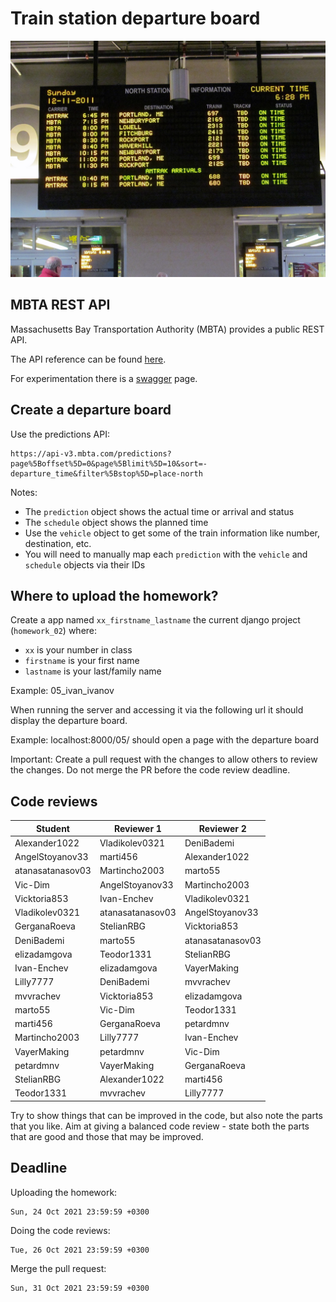# Train station departure board

![train departure board](departure_board.jpg)

## MBTA REST API

Massachusetts Bay Transportation Authority (MBTA) provides a public REST API.

The API reference can be found [here](https://www.mbta.com/developers/v3-api).

For experimentation there is a [swagger](https://api-v3.mbta.com/docs/swagger/index.html) page.

## Create a departure board

Use the predictions API: 

```
https://api-v3.mbta.com/predictions?page%5Boffset%5D=0&page%5Blimit%5D=10&sort=-departure_time&filter%5Bstop%5D=place-north
```

Notes:

* The `prediction` object shows the actual time or arrival and status
* The `schedule` object shows the planned time
* Use the `vehicle` object to get some of the train information like number, destination, etc.
* You will need to manually map each `prediction` with the `vehicle` and `schedule` objects via their IDs

## Where to upload the homework?

Create a app named `xx_firstname_lastname` the current django project (`homework_02`) where:
- `xx` is your number in class
- `firstname` is your first name
- `lastname` is your last/family name

Example: 05_ivan_ivanov

When running the server and accessing it via the following url it should display the departure board.

Example: localhost:8000/05/ should open a page with the departure board

Important: Create a pull request with the changes to allow others to review the changes. Do not merge the PR before the code review deadline.

## Code reviews

|Student| Reviewer 1 | Reviewer 2|
|-------|------------|-----------|
| Alexander1022 | Vladikolev0321 | DeniBademi |
| AngelStoyanov33 | marti456 | Alexander1022 |
| atanasatanasov03 | Martincho2003 | marto55 |
| Vic-Dim | AngelStoyanov33 | Martincho2003 |
| Vicktoria853 | Ivan-Enchev | Vladikolev0321 |
| Vladikolev0321 | atanasatanasov03 | AngelStoyanov33 |
| GerganaRoeva | StelianRBG | Vicktoria853 |
| DeniBademi | marto55 | atanasatanasov03 |
| elizadamgova | Teodor1331 | StelianRBG |
| Ivan-Enchev | elizadamgova | VayerMaking |
| Lilly7777 | DeniBademi | mvvrachev |
| mvvrachev | Vicktoria853 | elizadamgova |
| marto55 | Vic-Dim | Teodor1331 |
| marti456 | GerganaRoeva |  petardmnv |
| Martincho2003 | Lilly7777 | Ivan-Enchev |
| VayerMaking | petardmnv | Vic-Dim |
| petardmnv | VayerMaking | GerganaRoeva |
| StelianRBG | Alexander1022 | marti456 |
| Teodor1331 | mvvrachev | Lilly7777 |


Try to show things that can be improved in the code, but also note the parts that you like. Aim at giving a balanced code review - state both the parts that are good and those that may be improved.

## Deadline

Uploading the homework:

```
Sun, 24 Oct 2021 23:59:59 +0300
```

Doing the code reviews:

```
Tue, 26 Oct 2021 23:59:59 +0300
```

Merge the pull request:

```
Sun, 31 Oct 2021 23:59:59 +0300
